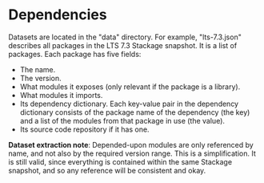 # Dependencies

Datasets are located in the "data" directory.  For example,
"lts-7.3.json" describes all packages in the LTS 7.3 Stackage snapshot.
It is a list of packages.  Each package has five fields:

  + The name.
  + The version.
  + What modules it exposes (only relevant if the package is a library).
  + What modules it imports.
  + Its dependency dictionary.  Each key-value pair in the dependency
    dictionary consists of the package name of the dependency (the key)
    and a list of the modules from that package in use (the value).
  + Its source code repository if it has one.

**Dataset extraction note**: Depended-upon modules are only referenced
by name, and not also by the required version range.  This is a
simplification.  It is still valid, since everything is contained within
the same Stackage snapshot, and so any reference will be consistent and
okay.
